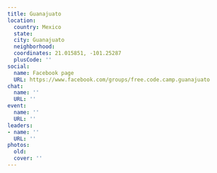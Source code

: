```yaml
---
title: Guanajuato
location:
  country: Mexico
  state: 
  city: Guanajuato
  neighborhood: 
  coordinates: 21.015851, -101.25287
  plusCode: ''
social:
  name: Facebook page
  URL: https://www.facebook.com/groups/free.code.camp.guanajuato
chat:
  name: ''
  URL: ''
event:
  name: ''
  URL: ''
leaders:
- name: ''
  URL: ''
photos:
  old: 
  cover: ''
---
```


